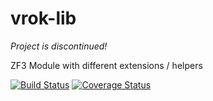 vrok-lib
========

*Project is discontinued!*

ZF3 Module with different extensions / helpers

[![Build Status](https://travis-ci.org/j-schumann/vrok-lib.svg?branch=master)](https://travis-ci.org/j-schumann/vrok-lib) [![Coverage Status](https://coveralls.io/repos/github/j-schumann/vrok-lib/badge.svg?branch=master)](https://coveralls.io/github/j-schumann/vrok-lib?branch=master)
